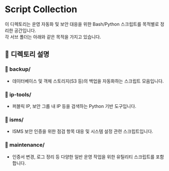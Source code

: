# Script Collection

이 디렉토리는 운영 자동화 및 보안 대응을 위한 Bash/Python 스크립트를 목적별로 정리한 공간입니다.  
각 서브 폴더는 아래와 같은 목적을 가지고 있습니다.

## 📁 디렉토리 설명

### 📁 backup/
- 데이터베이스 및 객체 스토리지(S3 등)의 백업을 자동화하는 스크립트 모음입니다.

### 📁 ip-tools/
- 퍼블릭 IP, 보안 그룹 내 IP 등을 검색하는 Python 기반 도구입니다.

### 📁 isms/
- ISMS 보안 인증을 위한 점검 항목 대응 및 시스템 설정 관련 스크립트입니다.

### 📁 maintenance/
- 인증서 변경, 로그 정리 등 다양한 일반 운영 작업을 위한 유틸리티 스크립트를 포함합니다.